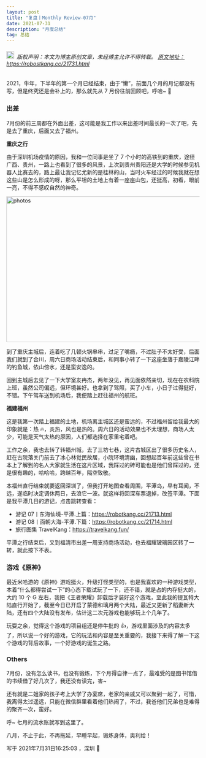 ```yaml
---
layout: post
title: "复盘丨Monthly Review-07月"
date: 2021-07-31 
description: "月度总结"
tag: 总结
---   
```


<h6><img src="https://robotkang-1257995526.cos.ap-chengdu.myqcloud.com/icon/copyright.png" alt="copyright" style="display:inline;margin-bottom: -5px;" width="20" height="20"> 版权声明：本文为博主原创文章，未经博主允许不得转载。
<a target="_blank" href="https://robotkang.cc/21731.html">原文地址：https://robostkang.cc/21731.html </a>
</h6>                           

2021，牛年，下半年的第一个月已经结束，由于“懒”，前面几个月的月记都没有写，但是终究还是会补上的，那么就先从 7 月份往前回顾吧，呼哈~ 🛴       


### 出差       

7月份的前三周都在外面出差，这可能是我工作以来出差时间最长的一次了吧，先是去了重庆，后面又去了福州。     

**重庆之行**    

由于深圳机场疫情的原因，我和一位同事是坐了 7 个小时的高铁到的重庆，途径广西、贵州，一路上也看到了很多的风景，上次到贵州贵阳还是大学的时候参见机器人比赛去的，路上最让我记忆尤新的是桂林的山，当时火车经过的时候我就在想这些山是怎么形成的呀，那么平坦的土地上有着一座座山包，还挺高，初看，眼前一亮，不得不感叹自然的神奇。         

<img src="https://robotkang-1257995526.cos.ap-chengdu.myqcloud.com/image/202107.jpg" width="748" height="380" alt="photos"/> 

到了重庆主城后，连着吃了几顿火锅串串，过足了嘴瘾，不过肚子不太好受，后面我们就到了合川，周六日商场活动结束后，和同事小转了一下这座坐落于嘉陵江畔的钓鱼城，依山傍水，还是蛮安逸的。        

回到主城后去见了一下大学室友冉杰，两年没见，再见面依然亲切，现在在农科院上班，虽然公司偏远，但环境甚好。也拿到了驾照，买了小车，小日子过得挺好，不错。下午驾车送到机场后，我便踏上赶往福州的航班。        

**福建福州**      

这是我第一次踏上福建的土地，机场离主城区还是蛮远的，不过福州留给我最大的印象就是：热 🔥，炎热，风也是热的。周六日的活动效果也不太理想，商场人太少，可能是天气太热的原因，人们都选择在家里宅着吧。        

工作之余，我也去转了转福州城，去了三坊七巷，这片古城区出了很多历史名人，赶在古院落关门前去了冰心林觉民故居，小院环境清幽，回想起百年前这些曾在书本上了解到的名人大家就生活在这片区域，我踩过的砖可能也是他们曾踩过的，还是很有趣的，哈哈哈，跨越百年，隔空致敬。       

本福州直行结束就要返回深圳了，但我打开地图查看周围，平潭岛，早有耳闻，不远，遂临时决定调休两日，去浪它一波。就这样将回深车票退掉，改签平潭。下面是我平潭几日的游记，点击跳转查看：                 

- 游记 07丨东海仙境-平潭.上篇：<a href="https://robotkang.cc/21713.html" target="_blank">https://robotkang.cc/21713.html</a>             
- 游记 08丨面朝大海-平潭.下篇：<a href="https://robotkang.cc/21714.html" target="_blank">https://robotkang.cc/21714.html</a>           
- 旅行图集 TravelKang：<a href="https://travelkang.fun/" target="_blank">https://travelkang.fun/</a>           

平潭之行结束后，又到福清市出差一周支持商场活动，也去福耀玻璃园区转了一转，就此按下不表。             


### 游戏《原神》        

最近米哈游的《原神》游戏挺火，升级打怪类型的，也是我喜欢的一种游戏类型，本着“什么都得尝试一下”的心态下载试玩了一下，还不错，就是占的内存挺大的，大约 10 个 G 左右，我把《王者荣耀》卸载后才装好这个游戏，至此我的提瓦特大陆直行开始了，截至今日已开启了蒙德和璃月两个大陆，最近又更新了稻妻新大陆，还有四个大陆没有发布，估计这二次元游戏也能够玩上个几年了。          

玩耍之余，觉得这个游戏的项目组还是停牛批的 👍，游戏里面涉及的内容太多了，所以说一个好的游戏，它的玩法和内容是至关重要的，我接下来得了解一下这个游戏的背后故事，一个好游戏的诞生之路。         


### Others          

7月份，没有怎么读书，也没有锻炼，下个月得自律一点了，最难受的是图书馆借的书续借了好几次了，我还没有读完，害~      

还有就是二姐家的孩子考上大学了办宴席，老家的亲戚又可以聚到一起了，可惜，我离得太过遥远，只能在微信群里看着他们热闹了，不过，我爸他们兄弟也是难得的聚齐一次，蛮好。       

呼~ 七月的流水账就写到这里了。         

八月，不止于此，不再拖延，早睡早起，锻炼身体，奥利给！       

写于 2021年7月31日16:25:03 ，深圳 🎈           
